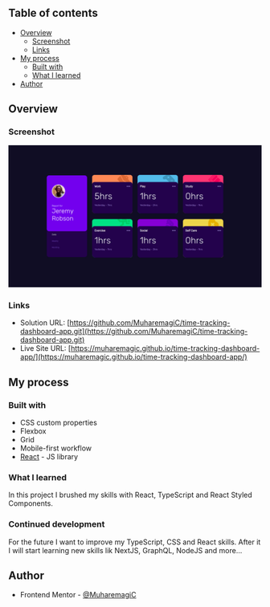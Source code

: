 ## Table of contents

- [Overview](#overview)
  - [Screenshot](#screenshot)
  - [Links](#links)
- [My process](#my-process)
  - [Built with](#built-with)
  - [What I learned](#what-i-learned)
- [Author](#author)

## Overview

### Screenshot

![](./public/screenShot.png)

### Links

- Solution URL: [https://github.com/MuharemagiC/time-tracking-dashboard-app.git](https://github.com/MuharemagiC/time-tracking-dashboard-app.git)
- Live Site URL: [https://muharemagic.github.io/time-tracking-dashboard-app/](https://muharemagic.github.io/time-tracking-dashboard-app/)

## My process

### Built with

- CSS custom properties
- Flexbox
- Grid
- Mobile-first workflow
- [React](https://reactjs.org/) - JS library

### What I learned

In this project I brushed my skills with React, TypeScript and React Styled Components.

### Continued development

For the future I want to improve my TypeScript, CSS and React skills. After it I will start learning new skills lik NextJS, GraphQL, NodeJS and more...

## Author

- Frontend Mentor - [@MuharemagiC](https://www.frontendmentor.io/profile/MuharemagiC)